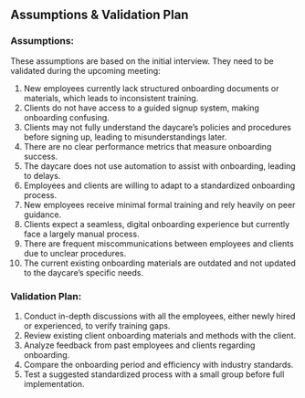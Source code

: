 ## Assumptions & Validation Plan

### Assumptions:
These assumptions are based on the initial interview. They need to be validated during the upcoming meeting:
1. New employees currently lack structured onboarding documents or materials, which leads to inconsistent training.
2. Clients do not have access to a guided signup system, making onboarding confusing.
3. Clients may not fully understand the daycare’s policies and procedures before signing up, leading to misunderstandings later.
4. There are no clear performance metrics that measure onboarding success.
5. The daycare does not use automation to assist with onboarding, leading to delays.
6. Employees and clients are willing to adapt to a standardized onboarding process.
7. New employees receive minimal formal training and rely heavily on peer guidance.
8. Clients expect a seamless, digital onboarding experience but currently face a largely manual process.
9. There are frequent miscommunications between employees and clients due to unclear procedures.
10. The current existing onboarding materials are outdated and not updated to the daycare’s specific needs.

### Validation Plan:
1. Conduct in-depth discussions with all the employees, either newly hired or experienced, to verify training gaps.
2. Review existing client onboarding materials and methods with the client.
3. Analyze feedback from past employees and clients regarding onboarding.
4. Compare the onboarding period and efficiency with industry standards.
5. Test a suggested standardized process with a small group before full implementation.